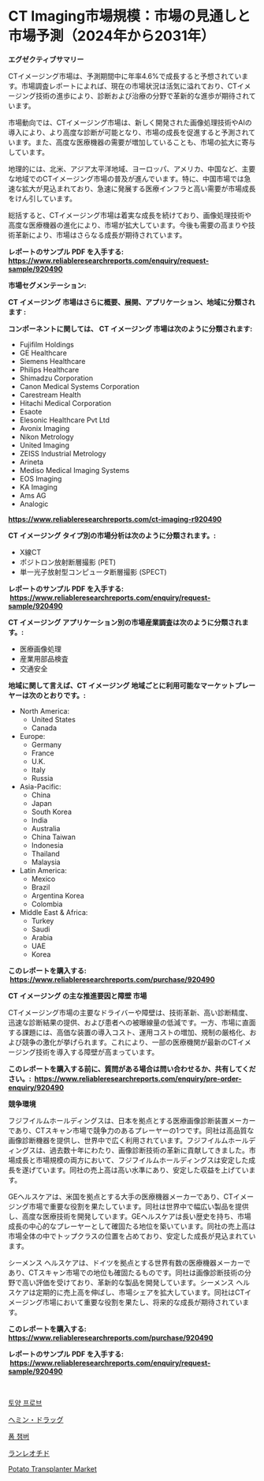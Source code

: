 <p><h1>CT Imaging市場規模：市場の見通しと市場予測（2024年から2031年）</h1></p><p><strong>エグゼクティブサマリー</strong></p>
<p><p>CTイメージング市場は、予測期間中に年率4.6%で成長すると予想されています。市場調査レポートによれば、現在の市場状況は活気に溢れており、CTイメージング技術の進歩により、診断および治療の分野で革新的な進歩が期待されています。</p><p>市場動向では、CTイメージング市場は、新しく開発された画像処理技術やAIの導入により、より高度な診断が可能となり、市場の成長を促進すると予測されています。また、高度な医療機器の需要が増加していることも、市場の拡大に寄与しています。</p><p>地理的には、北米、アジア太平洋地域、ヨーロッパ、アメリカ、中国など、主要な地域でのCTイメージング市場の普及が進んでいます。特に、中国市場では急速な拡大が見込まれており、急速に発展する医療インフラと高い需要が市場成長をけん引しています。</p><p>総括すると、CTイメージング市場は着実な成長を続けており、画像処理技術や高度な医療機器の進化により、市場が拡大しています。今後も需要の高まりや技術革新により、市場はさらなる成長が期待されています。</p></p>
<p><strong>レポートのサンプル PDF を入手する: <a href="https://www.reliableresearchreports.com/enquiry/request-sample/920490">https://www.reliableresearchreports.com/enquiry/request-sample/920490</a></strong></p>
<p><strong>市場セグメンテーション:</strong></p>
<p><strong> CT イメージング 市場はさらに概要、展開、アプリケーション、地域に分類されます :</strong></p>
<p><strong>コンポーネントに関しては、 CT イメージング 市場は次のように分類されます: &nbsp;</strong></p>
<p><ul><li>Fujifilm Holdings</li><li>GE Healthcare</li><li>Siemens Healthcare</li><li>Philips Healthcare</li><li>Shimadzu Corporation</li><li>Canon Medical Systems Corporation</li><li>Carestream Health</li><li>Hitachi Medical Corporation</li><li>Esaote</li><li>Elesonic Healthcare Pvt Ltd</li><li>Avonix Imaging</li><li>Nikon Metrology</li><li>United Imaging</li><li>ZEISS Industrial Metrology</li><li>Arineta</li><li>Mediso Medical Imaging Systems</li><li>EOS Imaging</li><li>KA Imaging</li><li>Ams AG</li><li>Analogic</li></ul></p>
<p><strong><a href="https://www.reliableresearchreports.com/ct-imaging-r920490">https://www.reliableresearchreports.com/ct-imaging-r920490</a></strong></p>
<p><strong> CT イメージング タイプ別の市場分析は次のように分類されます。:</strong></p>
<p><ul><li>X線CT</li><li>ポジトロン放射断層撮影 (PET)</li><li>単一光子放射型コンピュータ断層撮影 (SPECT)</li></ul></p>
<p><strong>レポートのサンプル PDF を入手する: &nbsp;<a href="https://www.reliableresearchreports.com/enquiry/request-sample/920490">https://www.reliableresearchreports.com/enquiry/request-sample/920490</a></strong></p>
<p><strong> CT イメージング アプリケーション別の市場産業調査は次のように分類されます。:</strong></p>
<p><ul><li>医療画像処理</li><li>産業用部品検査</li><li>交通安全</li></ul></p>
<p><strong>地域に関して言えば、CT イメージング 地域ごとに利用可能なマーケットプレーヤーは次のとおりです。:</strong></p>
<p><ul>
    <li>
        North America:
        <ul>
            <li>United States</li>
            <li>Canada</li>
        </ul>
    </li>
    <li>
        Europe:
        <ul>
            <li>Germany</li>
            <li>France</li>
            <li>U.K.</li>
            <li>Italy</li>
            <li>Russia</li>
        </ul>
    </li>
    <li>
        Asia-Pacific:
        <ul>
            <li>China</li>
            <li>Japan</li>
            <li>South Korea</li>
            <li>India</li>
            <li>Australia</li>
            <li>China Taiwan</li>
            <li>Indonesia</li>
            <li>Thailand</li>
            <li>Malaysia</li>
        </ul>
    </li>
    <li>
        Latin America:
        <ul>
            <li>Mexico</li>
            <li>Brazil</li>
            <li>Argentina Korea</li>
            <li>Colombia</li>
        </ul>
    </li>
    <li>
        Middle East & Africa:
        <ul>
            <li>Turkey</li>
            <li>Saudi</li>
            <li>Arabia</li>
            <li>UAE</li>
            <li>Korea</li>
        </ul>
    </li>
    </ul></p>
<p><strong>このレポートを購入する: &nbsp;<a href="https://www.reliableresearchreports.com/purchase/920490">https://www.reliableresearchreports.com/purchase/920490</a></strong></p>
<p><strong>CT イメージング の主な推進要因と障壁 市場</strong></p>
<p><p>CTイメージング市場の主要なドライバーや障壁は、技術革新、高い診断精度、迅速な診断結果の提供、および患者への被曝線量の低減です。一方、市場に直面する課題には、高価な装置の導入コスト、運用コストの増加、規制の厳格化、および競争の激化が挙げられます。これにより、一部の医療機関が最新のCTイメージング技術を導入する障壁が高まっています。</p></p>
<p><strong>このレポートを購入する前に、質問がある場合は問い合わせるか、共有してください。:&nbsp; <a href="https://www.reliableresearchreports.com/enquiry/pre-order-enquiry/920490">https://www.reliableresearchreports.com/enquiry/pre-order-enquiry/920490</a></strong></p>
<p><strong>競争環境</strong></p>
<p><p>フジフイルムホールディングスは、日本を拠点とする医療画像診断装置メーカーであり、CTスキャン市場で競争力のあるプレーヤーの1つです。同社は高品質な画像診断機器を提供し、世界中で広く利用されています。フジフイルムホールディングスは、過去数十年にわたり、画像診断技術の革新に貢献してきました。市場成長と市場規模の両方において、フジフイルムホールディングスは安定した成長を遂げています。同社の売上高は高い水準にあり、安定した収益を上げています。</p><p>GEヘルスケアは、米国を拠点とする大手の医療機器メーカーであり、CTイメージング市場で重要な役割を果たしています。同社は世界中で幅広い製品を提供し、高度な医療技術を開発しています。GEヘルスケアは長い歴史を持ち、市場成長の中心的なプレーヤーとして確固たる地位を築いています。同社の売上高は市場全体の中でトップクラスの位置を占めており、安定した成長が見込まれています。</p><p>シーメンス ヘルスケアは、ドイツを拠点とする世界有数の医療機器メーカーであり、CTスキャン市場での地位も確固たるものです。同社は画像診断技術の分野で高い評価を受けており、革新的な製品を開発しています。シーメンス ヘルスケアは定期的に売上高を伸ばし、市場シェアを拡大しています。同社はCTイメージング市場において重要な役割を果たし、将来的な成長が期待されています。</p></p>
<p><strong>このレポートを購入する: &nbsp; <a href="https://www.reliableresearchreports.com/purchase/920490">https://www.reliableresearchreports.com/purchase/920490</a></strong></p>
<p><strong>レポートのサンプル PDF を入手する: &nbsp;<a href="https://www.reliableresearchreports.com/enquiry/request-sample/920490">https://www.reliableresearchreports.com/enquiry/request-sample/920490</a></strong><strong></strong></p>
<p>&nbsp;</p>
<p><p><a href="https://medium.com/@ieremiapadurariu20221/%ED%86%A0%EC%96%91-%ED%94%84%EB%A1%9C%EB%B8%8C-%EC%8B%9C%EC%9E%A5-%EC%A0%84%EB%A7%9D-%EC%82%B0%EC%97%85-%EA%B0%9C%EC%9A%94-%EB%B0%8F-%EC%98%88%EC%B8%A1-2024%EB%85%84-2031%EB%85%84-384c6e41a71b">토양 프로브</a></p><p><a href="https://medium.com/@santosuigrtley997836/%E3%83%98%E3%83%9F%E3%83%B3%E8%A3%BD%E8%96%AC%E5%B8%82%E5%A0%B4%E5%88%86%E6%9E%90-%E3%81%9D%E3%81%AEcagr-%E5%B8%82%E5%A0%B4%E3%82%BB%E3%82%B0%E3%83%A1%E3%83%B3%E3%83%86%E3%83%BC%E3%82%B7%E3%83%A7%E3%83%B3-%E3%81%8A%E3%82%88%E3%81%B3%E3%82%B0%E3%83%AD%E3%83%BC%E3%83%90%E3%83%AB%E7%94%A3%E6%A5%AD%E6%A6%82%E8%A6%81-679cbc2632fa">ヘミン・ドラッグ</a></p><p><a href="https://github.com/RichardLueilwitz787/Market-Research-Report-List-1/blob/main/589274830953.md">폼 챔버</a></p><p><a href="https://medium.com/@coraltrout1923/%E3%83%A9%E3%83%B3%E3%83%AC%E3%82%AA%E3%83%81%E3%83%89%E5%B8%82%E5%A0%B4%E3%81%AE%E8%A6%8F%E6%A8%A1%E3%81%AF-%E4%B8%96%E7%95%8C%E3%81%AE%E6%A5%AD%E7%95%8C%E3%81%A7%E6%9C%80%E3%82%82%E9%81%A9%E3%81%97%E3%81%9F%E3%83%9E%E3%83%BC%E3%82%B1%E3%83%86%E3%82%A3%E3%83%B3%E3%82%B0%E3%83%81%E3%83%A3%E3%83%8D%E3%83%AB%E3%82%92%E7%A4%BA%E3%81%97%E3%81%A6%E3%81%84%E3%81%BE%E3%81%99-fc13c23a3776">ランレオチド</a></p><p><a href="https://github.com/sonuprakash1/Market-Research-Report-List-2/blob/main/potato-transplanter-market.md">Potato Transplanter Market</a></p></p>